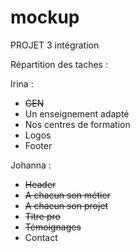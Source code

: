 # mockup
PROJET 3 intégration



Répartition des taches :

Irina :
- ~~GEN~~
- Un enseignement adapté
- Nos centres de formation
- Logos 
- Footer


Johanna :
- ~~Header~~
- ~~A chacun son métier~~
- ~~A chacun son projet~~
- ~~Titre pro~~
- ~~Témoignages~~
- Contact
